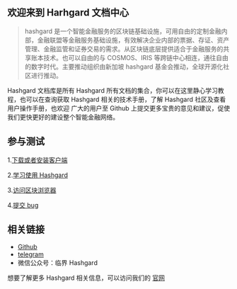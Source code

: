 ## 欢迎来到 Harhgard 文档中心

> hashgard 是一个智能金融服务的区块链基础设施，可用自由的定制金融内部，金融联盟等金融服务基础设施，有效解决企业内部的票据、存证、资产管理、金融监管和证券交易的需求。从区块链底层提供适合于金融服务的共享账本技术。也可以自由的与 COSMOS、IRIS 等跨链中心相连，通往自由的数字时代。主要推动组织由新加坡 hashgard 基金会推动，全球开源化社区进行推动。

Hashgard 文档库是所有 Hashgard 所有文档的集合，你可以在这里静心学习教程，也可以在查询获取 Hashgard 相关的技术手册，了解 Hashgard 社区及查看用户操作手册，也欢迎 广大的用户至 Github 上提交更多宝贵的意见和建议，促使我们更快更好的建设整个智能金融网络。


## 参与测试

1.[下载或者安装客户端](./translations/cn/installation.md)

2.[学习使用 Hashgard](./translations/cn/README.md)

3.[访问区块浏览器](https://www.gardplorer.io)

4.[提交 bug](https://github.com/hashgard/hashgard)


##  相关链接

- [Github](https://github.com/hashgard/hashgard)
- [telegram](https://t.me/hashgard)
- 微信公众号：临界 Hashgard


想要了解更多 Hashgard 相关信息，可以访问我们的 [官网](https://www.hashgard.io/#/)
